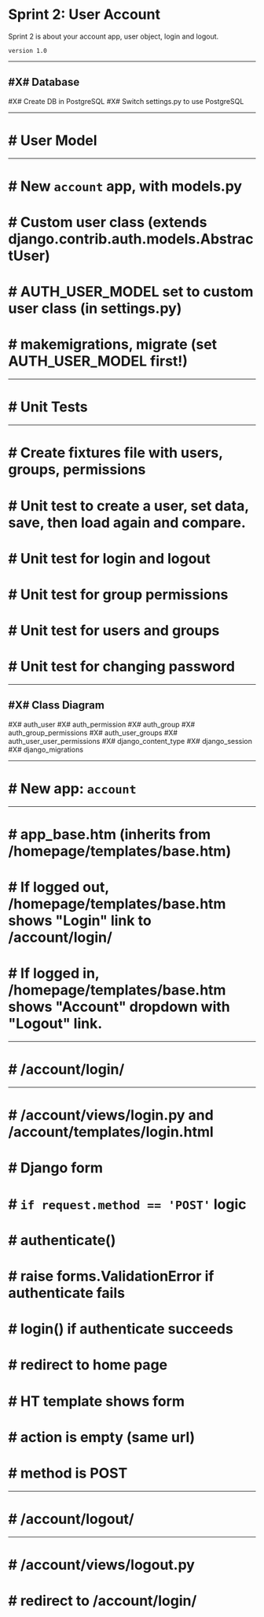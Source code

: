 # Sprint 2: User Account

Sprint 2 is about your account app, user object, login and logout.

`version 1.0`

-----------------------------
#X# Database
-----------------------------
#X# Create DB in PostgreSQL
#X# Switch settings.py to use PostgreSQL

-----------------------------
# # User Model
-----------------------------
# # New `account` app, with models.py
# # Custom user class (extends django.contrib.auth.models.AbstractUser)
# # AUTH_USER_MODEL set to custom user class (in settings.py)
# # makemigrations, migrate (set AUTH_USER_MODEL first!)

-----------------------------
# # Unit Tests
-----------------------------
# # Create fixtures file with users, groups, permissions
# # Unit test to create a user, set data, save, then load again and compare.
# # Unit test for login and logout
# # Unit test for group permissions
# # Unit test for users and groups
# # Unit test for changing password

-----------------------------
#X# Class Diagram
-----------------------------
#X# auth_user
#X# auth_permission
#X# auth_group
#X# auth_group_permissions
#X# auth_user_groups
#X# auth_user_user_permissions
#X# django_content_type
#X# django_session
#X# django_migrations

-----------------------------
# #  New app: `account`
-----------------------------
# # app_base.htm (inherits from /homepage/templates/base.htm)
# # If logged out, /homepage/templates/base.htm shows "Login" link to /account/login/
# # If logged in, /homepage/templates/base.htm shows "Account" dropdown with "Logout" link.

-----------------------------
# #  /account/login/
-----------------------------
# # /account/views/login.py and /account/templates/login.html
# # Django form
# # `if request.method == 'POST'` logic
# #    authenticate()
# #    raise forms.ValidationError if authenticate fails
# #    login() if authenticate succeeds
# #    redirect to home page
# # HT  template shows form
# #    action is empty (same url)
# #    method is POST

-----------------------------
# #  /account/logout/
-----------------------------
# # /account/views/logout.py
# # redirect to /account/login/
